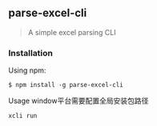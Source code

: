 ## parse-excel-cli
> A simple excel parsing CLI

### Installation
Using npm:
```
$ npm install -g parse-excel-cli
```
Usage
window平台需要配置全局安装包路径
```
xcli run
```


